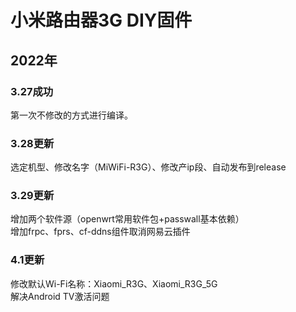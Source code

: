 # 小米路由器3G DIY固件  
## 2022年
### 3.27成功  
第一次不修改的方式进行编译。  

### 3.28更新  
选定机型、修改名字（MiWiFi-R3G）、修改产ip段、自动发布到release  

### 3.29更新  
增加两个软件源（openwrt常用软件包+passwall基本依赖）  
增加frpc、fprs、cf-ddns组件取消网易云插件  

### 4.1更新  
修改默认Wi-Fi名称：Xiaomi_R3G、Xiaomi_R3G_5G  
解决Android TV激活问题  

